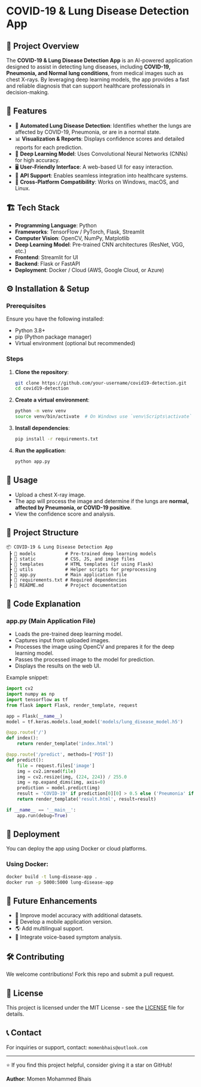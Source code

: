 # COVID-19 & Lung Disease Detection App

## 📌 Project Overview
The **COVID-19 & Lung Disease Detection App** is an AI-powered application designed to assist in detecting lung diseases, including **COVID-19, Pneumonia, and Normal lung conditions**, from medical images such as chest X-rays. By leveraging deep learning models, the app provides a fast and reliable diagnosis that can support healthcare professionals in decision-making.

## 🚀 Features
- 🏥 **Automated Lung Disease Detection**: Identifies whether the lungs are affected by COVID-19, Pneumonia, or are in a normal state.
- 📊 **Visualization & Reports**: Displays confidence scores and detailed reports for each prediction.
- 🧠 **Deep Learning Model**: Uses Convolutional Neural Networks (CNNs) for high accuracy.
- 🖥️ **User-Friendly Interface**: A web-based UI for easy interaction.
- 📡 **API Support**: Enables seamless integration into healthcare systems.
- 🔄 **Cross-Platform Compatibility**: Works on Windows, macOS, and Linux.

## 🏗️ Tech Stack
- **Programming Language**: Python
- **Frameworks**: TensorFlow / PyTorch, Flask, Streamlit
- **Computer Vision**: OpenCV, NumPy, Matplotlib
- **Deep Learning Model**: Pre-trained CNN architectures (ResNet, VGG, etc.)
- **Frontend**: Streamlit for UI
- **Backend**: Flask or FastAPI
- **Deployment**: Docker / Cloud (AWS, Google Cloud, or Azure)

## ⚙️ Installation & Setup
### Prerequisites
Ensure you have the following installed:
- Python 3.8+
- pip (Python package manager)
- Virtual environment (optional but recommended)

### Steps
1. **Clone the repository**:
   ```bash
   git clone https://github.com/your-username/covid19-detection.git
   cd covid19-detection
   ```
2. **Create a virtual environment**:
   ```bash
   python -m venv venv
   source venv/bin/activate  # On Windows use `venv\Scripts\activate`
   ```
3. **Install dependencies**:
   ```bash
   pip install -r requirements.txt
   ```
4. **Run the application**:
   ```bash
   python app.py
   ```

## 🎯 Usage
- Upload a chest X-ray image.
- The app will process the image and determine if the lungs are **normal, affected by Pneumonia, or COVID-19 positive**.
- View the confidence score and analysis.

## 📂 Project Structure
```
📦 COVID-19 & Lung Disease Detection App
 ┣ 📂 models           # Pre-trained deep learning models
 ┣ 📂 static           # CSS, JS, and image files
 ┣ 📂 templates        # HTML templates (if using Flask)
 ┣ 📂 utils            # Helper scripts for preprocessing
 ┣ 📜 app.py           # Main application file
 ┣ 📜 requirements.txt # Required dependencies
 ┣ 📜 README.md        # Project documentation
```

## 🔬 Code Explanation
### app.py (Main Application File)
- Loads the pre-trained deep learning model.
- Captures input from uploaded images.
- Processes the image using OpenCV and prepares it for the deep learning model.
- Passes the processed image to the model for prediction.
- Displays the results on the web UI.

Example snippet:
```python
import cv2
import numpy as np
import tensorflow as tf
from flask import Flask, render_template, request

app = Flask(__name__)
model = tf.keras.models.load_model('models/lung_disease_model.h5')

@app.route('/')
def index():
    return render_template('index.html')

@app.route('/predict', methods=['POST'])
def predict():
    file = request.files['image']
    img = cv2.imread(file)
    img = cv2.resize(img, (224, 224)) / 255.0
    img = np.expand_dims(img, axis=0)
    prediction = model.predict(img)
    result = 'COVID-19' if prediction[0][0] > 0.5 else ('Pneumonia' if prediction[0][1] > 0.5 else 'Normal')
    return render_template('result.html', result=result)

if __name__ == '__main__':
    app.run(debug=True)
```

## 🚀 Deployment
You can deploy the app using Docker or cloud platforms.
### Using Docker:
```bash
docker build -t lung-disease-app .
docker run -p 5000:5000 lung-disease-app
```

## 📌 Future Enhancements
- 🔄 Improve model accuracy with additional datasets.
- 📱 Develop a mobile application version.
- 🌎 Add multilingual support.
- 🎤 Integrate voice-based symptom analysis.

## 🛠️ Contributing
We welcome contributions! Fork this repo and submit a pull request.

## 📜 License
This project is licensed under the MIT License - see the [LICENSE](LICENSE) file for details.

## 📞 Contact
For inquiries or support, contact: `momenbhais@outlook.com`

---
⭐ If you find this project helpful, consider giving it a star on GitHub!

**Author**: Momen Mohammed Bhais
